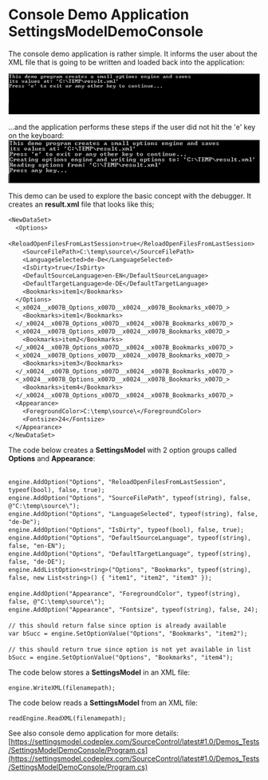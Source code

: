 # Console Demo Application SettingsModelDemoConsole

The console demo application is rather simple. It informs the user about the XML file that is going to be written and loaded back into the application:

![](SettingsModelDemoConsole_Step1.png)

...and the application performs these steps if the user did not hit the 'e' key on the keyboard:
![](SettingsModelDemoConsole_Step2.png)

This demo can be used to explore the basic concept with the debugger. It creates an **result.xml** file that looks like this;


```<?xml version="1.0" standalone="yes"?>
<NewDataSet>
  <Options>
    <ReloadOpenFilesFromLastSession>true</ReloadOpenFilesFromLastSession>
    <SourceFilePath>C:\temp\source\</SourceFilePath>
    <LanguageSelected>de-De</LanguageSelected>
    <IsDirty>true</IsDirty>
    <DefaultSourceLanguage>en-EN</DefaultSourceLanguage>
    <DefaultTargetLanguage>de-DE</DefaultTargetLanguage>
    <Bookmarks>item1</Bookmarks>
  </Options>
  <_x0024__x007B_Options_x007D__x0024__x007B_Bookmarks_x007D_>
    <Bookmarks>item1</Bookmarks>
  </_x0024__x007B_Options_x007D__x0024__x007B_Bookmarks_x007D_>
  <_x0024__x007B_Options_x007D__x0024__x007B_Bookmarks_x007D_>
    <Bookmarks>item2</Bookmarks>
  </_x0024__x007B_Options_x007D__x0024__x007B_Bookmarks_x007D_>
  <_x0024__x007B_Options_x007D__x0024__x007B_Bookmarks_x007D_>
    <Bookmarks>item3</Bookmarks>
  </_x0024__x007B_Options_x007D__x0024__x007B_Bookmarks_x007D_>
  <_x0024__x007B_Options_x007D__x0024__x007B_Bookmarks_x007D_>
    <Bookmarks>item4</Bookmarks>
  </_x0024__x007B_Options_x007D__x0024__x007B_Bookmarks_x007D_>
  <Appearance>
    <ForegroundColor>C:\temp\source\</ForegroundColor>
    <Fontsize>24</Fontsize>
  </Appearance>
</NewDataSet>
```

The code below creates a **SettingsModel** with 2 option groups called **Options** and **Appearance**:
```var engine = Factory.CreateEngine();

engine.AddOption("Options", "ReloadOpenFilesFromLastSession", typeof(bool), false, true);
engine.AddOption("Options", "SourceFilePath", typeof(string), false, @"C:\temp\source\");
engine.AddOption("Options", "LanguageSelected", typeof(string), false, "de-De");
engine.AddOption("Options", "IsDirty", typeof(bool), false, true);
engine.AddOption("Options", "DefaultSourceLanguage", typeof(string), false, "en-EN");
engine.AddOption("Options", "DefaultTargetLanguage", typeof(string), false, "de-DE");
engine.AddListOption<string>("Options", "Bookmarks", typeof(string), false, new List<string>() { "item1", "item2", "item3" });

engine.AddOption("Appearance", "ForegroundColor", typeof(string), false, @"C:\temp\source\");
engine.AddOption("Appearance", "Fontsize", typeof(string), false, 24);

// this should return false since option is already available
var bSucc = engine.SetOptionValue("Options", "Bookmarks", "item2");

// this should return true since option is not yet available in list
bSucc = engine.SetOptionValue("Options", "Bookmarks", "item4");
```

The code below stores a **SettingsModel** in an XML file:
```string filenamepath = @"C:\TEMP\result.xml";
engine.WriteXML(filenamepath);
```

The code below reads a **SettingsModel** from an XML file:
```string filenamepath = @"C:\TEMP\result.xml";
readEngine.ReadXML(filenamepath);
```

See also console demo application for more details:
[https://settingsmodel.codeplex.com/SourceControl/latest#1.0/Demos_Tests/SettingsModelDemoConsole/Program.cs](https://settingsmodel.codeplex.com/SourceControl/latest#1.0/Demos_Tests/SettingsModelDemoConsole/Program.cs)
